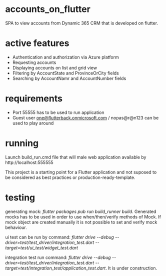 # accounts_on_flutter

SPA to view accounts from Dynamic 365 CRM that is developed on flutter.
# active features
 - Authentication and authorization via Azure platform
 - Requesting accounts
 - Displaying accounts on list and grid view
 - Filtering by AccountState and ProvinceOrCity fields
 - Searching by AccountNamr and AccountNumber fields

# requirements
- Port 55555 has to be used to run application
- Guest user one@flutterback.onmicrosoft.com / nopas@r@n123 can be used to play around

# running
 Launch build_run.cmd file that will male web application available by http://localhost:555555

This project is a starting point for a Flutter application and not suposed to be considered as best practices or production-ready-template.

# testing
generating mock: *flutter packages pub run build_runner build*. Generated mocks has to be used in order to use when/then/verify methods of Mock. If mock object are created manually
it is not possible to set and verify mock behaviour.

ui test can be run by command: *flutter drive --debug --driver=test/test_driver/integration_test.dart --target=test/ui_test/widget_test.dart*

integration test run command: *flutter drive --debug --driver=test/test_driver/integration_test.dart --target=test/integration_test/application_test.dart*.
It is under construction.
